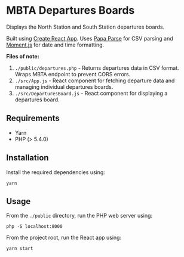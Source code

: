 # MBTA Departures Boards

Displays the North Station and South Station departures boards.

Built using [Create React App](https://github.com/facebook/create-react-app). Uses [Papa Parse](https://www.papaparse.com/) for CSV parsing and [Moment.js](https://momentjs.com/) for date and time formatting.

**Files of note:**

1. `./public/departures.php` - Returns departures data in CSV format. Wraps MBTA endpoint to prevent CORS errors.
2. `./src/App.js` - React component for fetching departure data and managing individual departures boards.
3. `./src/DeparturesBoard.js` - React component for displaying a departures board.

## Requirements

- Yarn
- PHP (> 5.4.0)

## Installation

Install the required dependencies using:

```
yarn
```

## Usage

From the `./public` directory, run the PHP web server using:

```
php -S localhost:8000
```

From the project root, run the React app using:

```
yarn start
```
